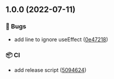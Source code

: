 ## 1.0.0 (2022-07-11)


### :bug: Bugs

* add line to ignore useEffect ([0e47218](https://github.com/klauskpm/circle-ci-test/commit/0e472189986c71d4625031b9504e82bb9d2789a0))


### :package: CI

* add release script ([5094624](https://github.com/klauskpm/circle-ci-test/commit/50946248995a161e83e9bba111344ea9db8b6af3))
